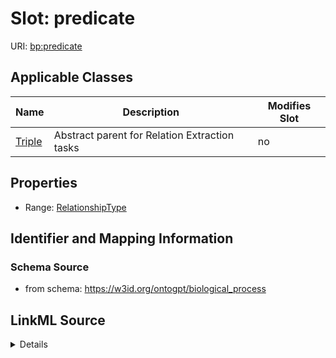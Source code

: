 

# Slot: predicate

URI: [bp:predicate](http://w3id.org/ontogpt/biological-process-templatepredicate)



<!-- no inheritance hierarchy -->





## Applicable Classes

| Name | Description | Modifies Slot |
| --- | --- | --- |
| [Triple](Triple.md) | Abstract parent for Relation Extraction tasks |  no  |







## Properties

* Range: [RelationshipType](RelationshipType.md)





## Identifier and Mapping Information







### Schema Source


* from schema: https://w3id.org/ontogpt/biological_process




## LinkML Source

<details>
```yaml
name: predicate
from_schema: https://w3id.org/ontogpt/biological_process
rank: 1000
alias: predicate
owner: Triple
domain_of:
- Triple
range: RelationshipType

```
</details>